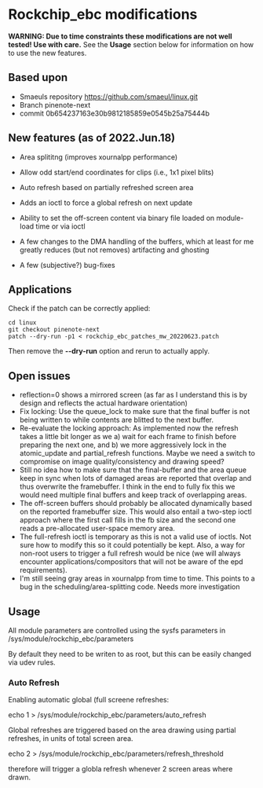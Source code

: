 # Rockchip_ebc modifications

**WARNING: Due to time constraints these modifications are not well tested! Use with care.**
See the **Usage** section below for information on how to use the new features.

## Based upon

* Smaeuls repository https://github.com/smaeul/linux.git
* Branch pinenote-next
* commit 0b654237163e30b9812185859e0545b25a75444b

## New features (as of 2022.Jun.18)

* Area splititng (improves xournalpp performance)
* Allow odd start/end coordinates for clips (i.e., 1x1 pixel blits)
* Auto refresh based on partially refreshed screen area
* Adds an ioctl to force a global refresh on next update
* Ability to set the off-screen content via binary file loaded on module-load
  time or via ioctl

* A few changes to the DMA handling of the buffers, which at least for me
  greatly reduces (but not removes) artifacting and ghosting
* A few (subjective?) bug-fixes

## Applications

Check if the patch can be correctly applied:

	cd linux
	git checkout pinenote-next
	patch --dry-run -p1 < rockchip_ebc_patches_mw_20220623.patch

Then remove the **--dry-run** option and rerun to actually apply.

## Open issues

* reflection=0 shows a mirrored screen (as far as I understand this is by
  design and reflects the actual hardware orientation)
* Fix locking: Use the queue_lock to make sure that the final buffer is not
  being written to while contents are blitted to the next buffer.
* Re-evaluate the locking approach: As implemented now the refresh takes a
  little bit longer as we a) wait for each frame to finish before preparing the
  next one, and b) we more aggressively lock in the atomic_update and
  partial_refresh functions. Maybe we need a switch to compromise on image
  quality/consistency and drawing speed?
* Still no idea how to make sure that the final-buffer and the area queue keep
  in sync when lots of damaged areas are reported that overlap and thus
  overwrite the framebuffer. I think in the end to fully fix this we would need
  multiple final buffers and keep track of overlapping areas.
* The off-screen buffers should probably be allocated dynamically based on the
  reported framebuffer size. This would also entail a two-step ioctl approach
  where the first call fills in the fb size and the second one reads a
  pre-allocated user-space memory area.
* The full-refresh ioctl is temporary as this is not a valid use of ioctls. Not
  sure how to modify this so it could potentially be kept. Also, a way for
  non-root users to trigger a full refresh would be nice (we will always
  encounter applications/compositors that will not be aware of the epd
  requirements).
* I'm still seeing gray areas in xournalpp from time to time. This points to a
  bug in the scheduling/area-splitting code. Needs more investigation

## Usage

All module parameters are controlled using the sysfs parameters in
/sys/module/rockchip_ebc/parameters

By default they need to be writen to as root, but this can be easily changed
via udev rules.


### Auto Refresh

Enabling automatic global (full screene refreshes:

echo 1 > /sys/module/rockchip_ebc/parameters/auto_refresh

Global refreshes are triggered based on the area drawing using partial
refreshes, in units of total screen area.

echo 2 > /sys/module/rockchip_ebc/parameters/refresh_threshold

therefore will trigger a globla refresh whenever 2 screen areas where drawn.
